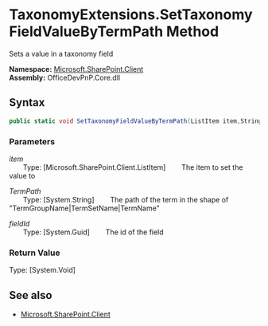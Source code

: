 # TaxonomyExtensions.SetTaxonomyFieldValueByTermPath Method  
Sets a value in a taxonomy field  

**Namespace:** [Microsoft.SharePoint.Client](Microsoft.SharePoint.Client.md)  
**Assembly:** OfficeDevPnP.Core.dll  
## Syntax
```C#
public static void SetTaxonomyFieldValueByTermPath(ListItem item,String TermPath,Guid fieldId)
```
### Parameters
*item*  
&emsp;&emsp;Type: [Microsoft.SharePoint.Client.ListItem] 
&emsp;&emsp;The item to set the value to  
  
*TermPath*  
&emsp;&emsp;Type: [System.String] 
&emsp;&emsp;The path of the term in the shape of "TermGroupName|TermSetName|TermName"  
  
*fieldId*  
&emsp;&emsp;Type: [System.Guid] 
&emsp;&emsp;The id of the field  
  
### Return Value
Type: [System.Void]  

## See also
- [Microsoft.SharePoint.Client](Microsoft.SharePoint.Client.md)
